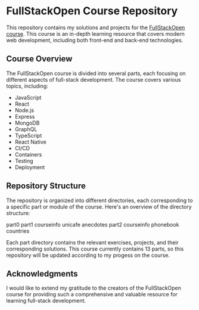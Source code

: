 # FullStackOpen Course Repository

This repository contains my solutions and projects for the [FullStackOpen course](https://fullstackopen.com/en/). This course is an in-depth learning resource that covers modern web development, including both front-end and back-end technologies.

## Course Overview

The FullStackOpen course is divided into several parts, each focusing on different aspects of full-stack development. The course covers various topics, including:

- JavaScript
- React
- Node.js
- Express
- MongoDB
- GraphQL
- TypeScript
- React Native
- CI/CD
- Containers
- Testing
- Deployment

## Repository Structure

The repository is organized into different directories, each corresponding to a specific part or module of the course. Here's an overview of the directory structure:

part0
part1
  courseinfo
  unicafe
  anecdotes
part2
  courseinfo
  phonebook
  countries


Each part directory contains the relevant exercises, projects, and their corresponding solutions. This course currently contains 13 parts, so this repository will be updated according to my progess on the course.

## Acknowledgments

I would like to extend my gratitude to the creators of the FullStackOpen course for providing such a comprehensive and valuable resource for learning full-stack development.